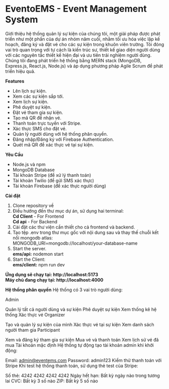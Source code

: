 # EventoEMS - Event Management System

Giới thiệu hệ thống quản lý sự kiện của chúng tôi, một giải pháp được phát triển như một phần của dự án nhóm năm cuối, nhằm tối ưu hóa việc lập kế hoạch, đăng ký và đặt vé cho các sự kiện trong khuôn viên trường. Tôi đóng vai trò quan trọng với tư cách là kiến trúc sư, thiết kế giao diện người dùng với các nguyên tắc thiết kế hiện đại và ưu tiên trải nghiệm người dùng. Chúng tôi đang phát triển hệ thống bằng MERN stack (MongoDB, Express.js, React.js, Node.js) và áp dụng phương pháp Agile Scrum để phát triển hiệu quả.


**Features**
* Lên lịch sự kiện.
* Xem các sự kiện sắp tới.
* Xem lịch sự kiện.
* Phê duyệt sự kiện.
* Đặt vé tham gia sự kiện.
* Tạo mã QR để nhận vé.
* Thanh toán trực tuyến với Stripe.
* Xác thực SMS cho đặt vé.
* Quản lý người dùng với hệ thống phân quyền.
* Đăng nhập/Đăng ký với Firebase Authentication.
* Quét mã QR để xác thực vé tại sự kiện.

**Yêu Cầu**
* Node.js và npm
* MongoDB Database
* Tài khoản Stripe (để xử lý thanh toán)
* Tài khoản Twilio (để gửi SMS xác thực)
* Tài khoản Firebase (để xác thực người dùng)

**Cài đặt**
1. Clone repository về 
2. Điều hướng đến thư mục dự án, sử dụng hai terminal: <br>
    **Cd Client** - For Frontend <br>
    **Cd api** - For Backend <br>
3. Cài đặt các thư viện cần thiết cho cả frontend và backend.
4. Tạo tệp .env trong thư mục gốc với nội dung sau và thay thế chuỗi kết nối  mongodb atlas:  <br>
     MONGODB_URI=mongodb://localhost/your-database-name
5. Start the server.<br>
     **ems/api:** nodemon start<br>
7. Start the Client:<br>
      **ems/client:** npm run dev

**Ứng dụng sẽ chạy tại: http://localhost:5173**<br>
**Máy chủ đang chạy tại: http://localhost:4000**

**Hệ thống phân quyền**
Hệ thống có 3 vai trò người dùng:

Admin

Quản lý tất cả người dùng và sự kiện
Phê duyệt sự kiện
Xem thống kê hệ thống
Xác thực vé
Organizer

Tạo và quản lý sự kiện của mình
Xác thực vé tại sự kiện
Xem danh sách người tham gia
Participant

Xem và đăng ký tham gia sự kiện
Mua vé và thanh toán
Xem lịch sử vé đã mua
Tài khoản mặc định
Hệ thống tự động tạo tài khoản admin khi khởi động:

Email: admin@eventems.com
Password: admin123
Kiểm thử thanh toán với Stripe
Khi test hệ thống thanh toán, sử dụng thẻ test của Stripe:

Số thẻ: 4242 4242 4242 4242
Ngày hết hạn: Bất kỳ ngày nào trong tương lai
CVC: Bất kỳ 3 số nào
ZIP: Bất kỳ 5 số nào
 
